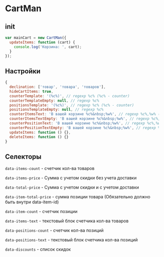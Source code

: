 # CartMan

## init

```js
var mainCart = new CartMan({
  updateItems: function (cart) {
    console.log('Корзина: ', cart);
  }
});
```

## Настройки

```js
{
  declination: ['товар', 'товара', 'товаров'],
  hideCartItems: true,
  counterTemplate: '(%c%)', // regexp %c% (%c% - counter)
  counterTemplateEmpty: null, // regexp %c%
  positionsTemplate: '(%c%)', // regexp %c% (%c% - counter)
  positionsTemplateEmpty: null, // regexp %c%
  counterItemsText: 'В вашей корзине %c%&nbsp;%w%', // regexp %c%,%w% (%c% - counter, %w% - word)
  counterItemsTextEmpty: 'В вашей корзине %c%&nbsp;%w%', // regexp %c%,%w% (%c% - counter, %w% - word)
  counterPositionText: 'В вашей корзине %c%&nbsp;%w%', // regexp %c%,%w% (%c% - counter, %w% - word)
  counterPositionTextEmpty: 'В вашей корзине %c%&nbsp;%w%', // regexp %c%,%w% (%c% - counter, %w% - word)
  updateItems: function () {},
  deleteItems: function () {}
}
```

## Селекторы

`data-items-count` - счетчик кол-ва товаров

`data-items-price` - Сумма с учетом скидки без учета доставки

`data-total-price` - Сумма с учетом скидки и с учетом доставки

`data-item-total-price` - сумма позиции товара (Обязательно должно быть внутри data-item-id) 

`data-item-count` - счетчик позиции

`data-items-text` - текстовый блок счетчика кол-ва товаров

`data-positions-count` - счетчик кол-ва позиций

`data-positions-text` - текстовый блок счетчика кол-ва позиций

`data-discounts` - список скидок
